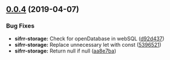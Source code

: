 ## [0.0.4](https://github.com/sifrr/sifrr/compare/v0.0.3...v0.0.4) (2019-04-07)


### Bug Fixes

* **sifrr-storage:** Check for openDatabase in webSQL ([d92d437](https://github.com/sifrr/sifrr/commit/d92d437))
* **sifrr-storage:** Replace unnecessary let with const ([5396521](https://github.com/sifrr/sifrr/commit/5396521))
* **sifrr-storage:** Return null if null ([aa8e7ba](https://github.com/sifrr/sifrr/commit/aa8e7ba))



